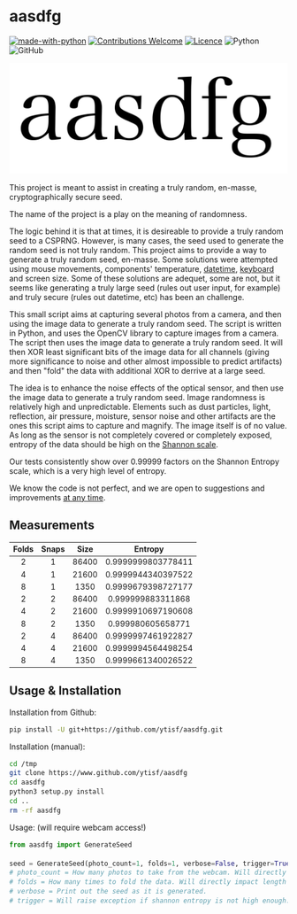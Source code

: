 # aasdfg

[![made-with-python](https://img.shields.io/badge/Made%20with-Python-1f425f.svg)](https://www.python.org/)
[![Contributions Welcome](https://img.shields.io/badge/contributions-welcome-brightgreen.svg?style=round)](https://github.com/ytisf/aasdfg/issues)
[![Licence](https://img.shields.io/github/license/ytisf/aasdfg?style=for-the-badge)](./LICENSE)
![Python](https://img.shields.io/badge/python-3670A0?style=for-the-badge&logo=python&logoColor=ffdd54)
![GitHub](https://img.shields.io/badge/github-%23121011.svg?style=for-the-badge&logo=github&logoColor=white)

![Logo](https://github.com/ytisf/aasdfg/raw/main/logo.png)

This project is meant to assist in creating a truly random, en-masse, cryptographically secure seed. 

The name of the project is a play on the meaning of randomness. 

The logic behind it is that at times, it is desireable to provide a truly random seed to a CSPRNG. However, is many cases, the seed used to generate the random seed is not truly random. This project aims to provide a way to generate a truly random seed, en-masse. Some solutions were attempted using mouse movements, components' temperature, [datetime](https://pynative.com/python-random-seed/), [keyboard](https://www.redhat.com/sysadmin/creating-gpg-keypairs) and screen size. Some of these solutions are adequet, some are not, but it seems like generating a truly large seed (rules out user input, for example) and truly secure (rules out datetime, etc) has been an challenge.

This small script aims at capturing several photos from a camera, and then using the image data to generate a truly random seed. The script is written in Python, and uses the OpenCV library to capture images from a camera. The script then uses the image data to generate a truly random seed. It will then XOR least significant bits of the image data for all channels (giving more significance to noise and other almost impossible to predict artifacts) and then "fold" the data with additional XOR to derrive at a large seed. 

The idea is to enhance the noise effects of the optical sensor, and then use the image data to generate a truly random seed. Image randomness is relatively high and unpredictable. Elements such as dust particles, light, reflection, air pressure, moisture, sensor noise and other artifacts are the ones this script aims to capture and magnify. The image itself is of no value. As long as the sensor is not completely covered or completely exposed, entropy of the data should be high on the [Shannon scale](https://towardsdatascience.com/what-is-shannons-entropy-5ad1b5a83ce1).

Our tests consistently show over 0.99999 factors on the Shannon Entropy scale, which is a very high level of entropy.

We know the code is not perfect, and we are open to suggestions and improvements [at any time](https://www.github.com/ytisf/aasdfg).

## Measurements

|Folds|Snaps|Size|Entropy
|:---:|:---:|:---:|:---:|
|2|1|86400|0.9999999803778411|
|4|1|21600|0.9999944340397522|
|8|1|1350|0.9999679398727177|
|2|2|86400|0.999999883311868|
|4|2|21600|0.9999910697190608|
|8|2|1350|0.999980605658771|
|2|4|86400|0.9999997461922827|
|4|4|21600|0.9999994564498254|
|8|4|1350|0.9999661340026522|

## Usage & Installation

Installation from Github:
```bash
pip install -U git+https://github.com/ytisf/aasdfg.git
```

Installation (manual):
```bash
cd /tmp
git clone https://www.github.com/ytisf/aasdfg
cd aasdfg
python3 setup.py install
cd ..
rm -rf aasdfg
```

Usage: (will require webcam access!)
```python
from aasdfg import GenerateSeed

seed = GenerateSeed(photo_count=1, folds=1, verbose=False, trigger=True)
# photo_count = How many photos to take from the webcam. Will directly impact length of seed.
# folds = How many times to fold the data. Will directly impact length of seed. The higher the fold, less data and less entropy. 
# verbose = Print out the seed as it is generated.
# trigger = Will raise exception if shannon entropy is not high enough. Setting this flag to False is NOT recommended. As for whatever reason entropy is not high enough, the seed will be returned as usual and no alerts will be raised.
```



